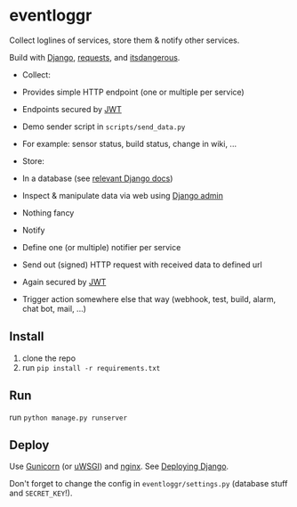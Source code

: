 # eventloggr

Collect loglines of services,  store them &amp; notify other services. 

Build with [Django](https://www.djangoproject.com/), [requests](http://docs.python-requests.org), and [itsdangerous](https://pythonhosted.org/itsdangerous/).

* Collect:
 * Provides simple HTTP endpoint (one or multiple per service)
 * Endpoints secured by [JWT](https://jwt.io)
 * Demo sender script in `scripts/send_data.py`
 * For example: sensor status, build status, change in wiki, ...

* Store:
 * In a database (see [relevant Django docs](https://docs.djangoproject.com/en/1.10/ref/databases/))
 * Inspect & manipulate data via web using [Django admin](https://docs.djangoproject.com/en/1.10/ref/contrib/admin/)
 * Nothing fancy
 
* Notify
 * Define one (or multiple) notifier per service
 * Send out (signed) HTTP request with received data to defined url
 * Again secured by [JWT](https://jwt.io)
 * Trigger action somewhere else that way (webhook, test, build, alarm, chat bot, mail, ...)


## Install

1. clone the repo
2. run `pip install -r requirements.txt`


## Run

run `python manage.py runserver`


## Deploy

Use [Gunicorn](http://gunicorn.org/) (or [uWSGI](http://projects.unbit.it/uwsgi)) and [nginx](https://nginx.org/). See [Deploying Django](https://docs.djangoproject.com/en/1.10/howto/deployment/).

Don't forget to change the config in `eventloggr/settings.py` (database stuff and `SECRET_KEY`!).
